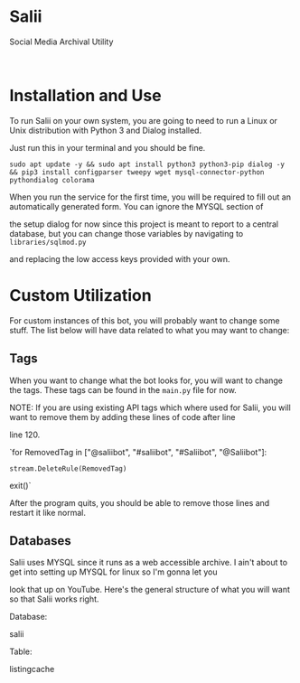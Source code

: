 # Salii

Social Media Archival Utility

<br>

<h1>Installation and Use</h1>



To run Salii on your own system, you are going to need to run a Linux or Unix distribution with Python 3 and Dialog installed.



Just run this in your terminal and you should be fine.



`sudo apt update -y && sudo apt install python3 python3-pip dialog -y && pip3 install configparser tweepy wget mysql-connector-python pythondialog colorama`



When you run the service for the first time, you will be required to fill out an automatically generated form. You can ignore the MYSQL section of

the setup dialog for now since this project is meant to report to a central database, but you can change those variables by navigating to `libraries/sqlmod.py`

and replacing the low access keys provided with your own.



<h1>Custom Utilization</h1>



For custom instances of this bot, you will probably want to change some stuff. The list below will have data related to what you may want to change:



<h2>Tags</h3>



When you want to change what the bot looks for, you will want to change the tags. These tags can be found in the `main.py` file for now.



NOTE: If you are using existing API tags which where used for Salii, you will want to remove them by adding these lines of code after line 

line 120.



`for RemovedTag in ["@saliibot", "#saliibot", "#Saliibot", "@Saliibot"]:

    stream.DeleteRule(RemovedTag)

 exit()`

 

After the program quits, you should be able to remove those lines and restart it like normal.

 

<h2>Databases</h2>

 

Salii uses MYSQL since it runs as a web accessible archive. I ain't about to get into setting up MYSQL for linux so I'm gonna let you 

look that up on YouTube. Here's the general structure of what you will want so that Salii works right.

 

Database: 

 

salii

 

Table: 

 

listingcache

